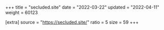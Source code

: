 +++
title = "secluded.site"
date = "2022-03-22"
updated = "2022-04-11"
weight = 60123

[extra]
source = "https://secluded.site/"
ratio = 5
size = 59
+++

